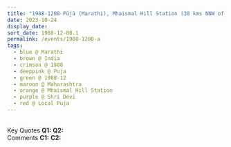 ```yaml
---
title: "1988-1208 Pūjā (Marathi), Mhaismal Hill Station (38 kms NNW of Aurangabad), Maharashtra, India"
date: 2023-10-24
display_date: 
sort_date: 1988-12-08.1
permalink: /events/1988-1208-a
tags:
  - blue @ Marathi
  - brown @ India
  - crimson @ 1988
  - deeppink @ Puja
  - green @ 1988-12
  - maroon @ Maharashtra
  - orange @ Mhaismal Hill Station
  - purple @ Shri Devi
  - red @ Local Puja
---
```


<br>

<wave-list>
  <list-title color="DarkSeaGreen" width="55">Key Quotes</list-title>
  <list-item color="BlanchedAlmond" width="280"><b>Q1:</b> <i></i></list-item>
  <list-item color="Lavender" width="280"><b>Q2:</b> <i></i></list-item>
</wave-list>

<br>

<wave-list>
  <list-title color="DarkSeaGreen" width="55">Comments</list-title>
  <list-item color="BlanchedAlmond" width="280"><b>C1:</b> <i></i></list-item>
  <list-item color="Lavender" width="280"><b>C2:</b> <i></i></list-item>
</wave-list>